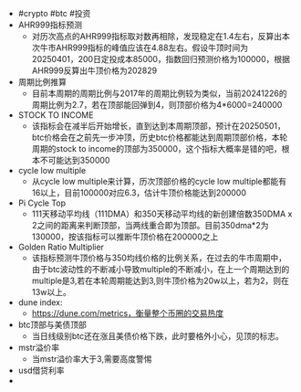 - #crypto #btc #投资
- AHR999指标预测
	- 对历次高点的AHR999指标取对数再相除，发现稳定在1.4左右，反算出本次牛市AHR999指标的峰值应该在4.88左右。假设牛顶时间为20250401，200日定投成本85000，指数回归预测价格为100000，根据AHR999反算出牛顶价格为202829
- 周期比例推算
	- 目前本周期的周期比例与2017年的周期比例较为类似，当前20241226的周期比例为2.7，若在顶部能回弹到4，则顶部价格为4*6000=240000
- STOCK TO INCOME
	- 该指标会在减半后开始增长，直到达到本周期顶部，预计在20250501，btc价格会在之前先一步冲顶，历史btc价格都能达到周期顶部价格，本轮周期的stock to income的顶部为350000，这个指标大概率是错的吧，根本不可能达到350000
- cycle low multiple
	- 从cycle low multiple来计算，历次顶部价格的cycle low multiple都能有16以上，目前100000对应6.3，估计牛顶价格能达到200000
- Pi Cycle Top
	- 111天移动平均线（111DMA）和350天移动平均线的新创建倍数350DMA x 2之间的距离来判断顶部，当两线重合即为顶部。目前350dma*2为130000，按该指标可以推断牛顶价格在200000之上
- Golden Ratio Multiplier
	- 该指标预测牛顶价格与350均线价格的比例关系，在过去的牛市周期中，由于btc波动性的不断减小导致multiple的不断减小，在上一个周期达到的multiple是3,若在本轮周期能达到3,则牛顶价格为20w以上，若为2，则在13w以上。
- dune index:
	- https://dune.com/metrics，衡量整个币圈的交易热度
- btc顶部与美债顶部
	- 当日线级别btc还在涨且美债价格下跌，此时要格外小心，见顶的标志。
- mstr溢价率
	- 当mstr溢价率大于3,需要高度警惕
- usd借贷利率
-